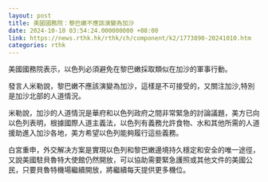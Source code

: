 ```yaml
---
layout: post
title: 美國國務院：黎巴嫩不應該演變為加沙
date: 2024-10-10 03:54:24.000000000 +08:00
link: https://news.rthk.hk/rthk/ch/component/k2/1773890-20241010.htm
categories: rthk
---
```


美國國務院表示，以色列必須避免在黎巴嫩採取類似在加沙的軍事行動。

發言人米勒說，黎巴嫩不應該演變為加沙，這樣是不可接受的，又關注加沙,特別是加沙北部的人道情況。

米勒說，加沙的人道情況是華府和以色列政府之間非常緊急的討論議題，美方已向以色列表明，根據國際人道主義法，以色列有義務允許食物、水和其他所需的人道援助進入加沙各地，美方希望以色列能夠履行這些義務。

白宮重申，外交解决方案是實現以色列和黎巴嫩邊境持久穩定和安全的唯一途徑，又說美國駐貝魯特大使館仍然開放，可以協助需要緊急護照或其他文件的美國公民，只要貝魯特機場繼續開放，將繼續每天提供更多機位。
